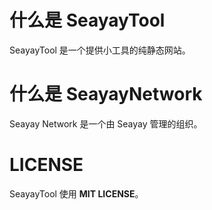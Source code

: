 # 什么是 SeayayTool
SeayayTool 是一个提供小工具的纯静态网站。
# 什么是 SeayayNetwork
Seayay Network 是一个由 Seayay 管理的组织。
# LICENSE
SeayayTool 使用 **MIT LICENSE**。
